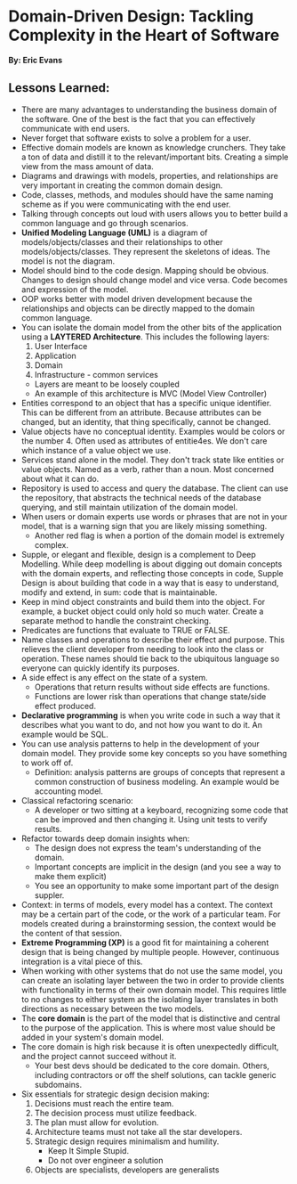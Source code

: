 # Domain-Driven Design: Tackling Complexity in the Heart of Software
__By: Eric Evans__
## Lessons Learned:
- There are many advantages to understanding the business domain of the software. One of the best is the fact that you can effectively communicate with end users.
- Never forget that software exists to solve a problem for a user.
- Effective domain models are known as knowledge crunchers. They take a ton of data and distill it to the relevant/important bits. Creating a simple view from the mass amount of data.
- Diagrams and drawings with models, properties, and relationships are very important in creating the common domain design.
- Code, classes, methods, and modules should have the same naming scheme as if you were communicating with the end user.
- Talking through concepts out loud with users allows you to better build a common language and go through scenarios.
- __Unified Modeling Language (UML)__ is a diagram of models/objects/classes and their relationships to other models/objects/classes. They represent the skeletons of ideas. The model is not the diagram.
- Model should bind to the code design. Mapping should be obvious. Changes to design should change model and vice versa.  Code becomes and expression of the model.
- OOP works better with model driven development because the relationships and objects can be directly mapped to the domain common language. 
- You can isolate the domain model from the other bits of the application using a __LAYTERED Architecture__. This includes the following layers:
	1. User Interface
	2. Application
	3. Domain
	4. Infrastructure - common services
	- Layers are meant to be loosely coupled
	- An example of this architecture is MVC (Model View Controller)
- Entities correspond to an object that has a specific unique identifier. This can be different from an attribute. Because attributes can be changed, but an identity, that thing specifically, cannot be changed. 
- Value objects have no conceptual identity. Examples would be colors or the number 4. Often used as attributes of entitie4es. We don't care which instance of a value object we use.
- Services stand alone in the model. They don't track state like entities or value objects. Named as a verb, rather than a noun. Most concerned about what it can do. 
- Repository is used to access and query the database. The client can use the repository, that abstracts the technical needs of the database querying, and still maintain utilization of the domain model.
- When users or domain experts use words or phrases that are not in your model, that is a warning sign that you are likely missing something. 
	- Another red flag is when a portion of the domain model is extremely complex.
- Supple, or elegant and flexible, design is a complement to Deep Modelling. While deep modelling is about digging out domain concepts with the domain experts, and reflecting those concepts in code, Supple Design is about building that code in a way that is easy to understand, modify and extend, in sum: code that is maintainable.
- Keep in mind object constraints and build them into the object. For example, a bucket object could only hold so much water. Create a separate method to handle the constraint checking.
- Predicates are functions that evaluate to TRUE or FALSE.
- Name classes and operations to describe their effect and purpose. This relieves the client developer from needing to look into the class or operation. These names should tie back to the ubiquitous language so everyone can quickly identify its purposes.
- A side effect is any effect on the state of a system.
	- Operations that return results without side effects are functions.
	- Functions are lower risk than operations that change state/side effect produced.
- __Declarative programming__ is when you write code in such a way that it describes what you want to do, and not how you want to do it. An example would be SQL.
- You can use analysis patterns to help in the development of your domain model. They provide some key concepts so you have something to work off of. 
	- Definition: analysis patterns are groups of concepts that represent a common construction of business modeling. An example would be accounting model. 
- Classical refactoring scenario: 
	- A developer or two sitting at a keyboard, recognizing some code that can be improved and then changing it. Using unit tests to verify results.
- Refactor towards deep domain insights when:
	- The design does not express the team's understanding of the domain.
	- Important concepts are implicit in the design (and you see a way to make them explicit)
	- You see an opportunity to make some important part of the design suppler.
- Context: in terms of models, every model has a context. The context may be a certain part of the code, or the work of a particular team. For models created during a brainstorming session, the context would be the content of that session.
- __Extreme Programming (XP)__ is a good fit for maintaining a coherent design that is being changed by multiple people. However, continuous integration is a vital piece of this. 
- When working with other systems that do not use the same model, you can create an isolating layer between the two in order to provide clients with functionality in terms of their own domain model. This requires little to no changes to either system as the isolating layer translates in both directions as necessary between the two models. 
- The __core domain__ is the part of the model that is distinctive and central to the purpose of the application. This is where most value should be added in your system's domain model.
- The core domain is high risk because it is often unexpectedly difficult, and the project cannot succeed without it.
	- Your best devs should be dedicated to the core domain. Others, including contractors or off the shelf solutions, can tackle generic subdomains. 
- Six essentials for strategic design decision making:
	1. Decisions must reach the entire team.
	2. The decision process must utilize feedback.
	3. The plan must allow for evolution.
	4. Architecture teams must not take all the star developers. 
	5. Strategic design requires minimalism and humility. 
		- Keep It Simple Stupid.
		- Do not over engineer a solution
	6. Objects are specialists, developers are generalists